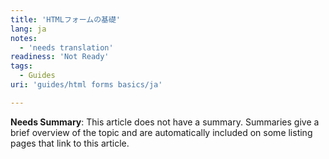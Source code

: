 ```yaml
---
title: 'HTMLフォームの基礎'
lang: ja
notes:
  - 'needs translation'
readiness: 'Not Ready'
tags:
  - Guides
uri: 'guides/html forms basics/ja'

---
```

**Needs Summary**: This article does not have a summary. Summaries give a brief overview of the topic and are automatically included on some listing pages that link to this article.

